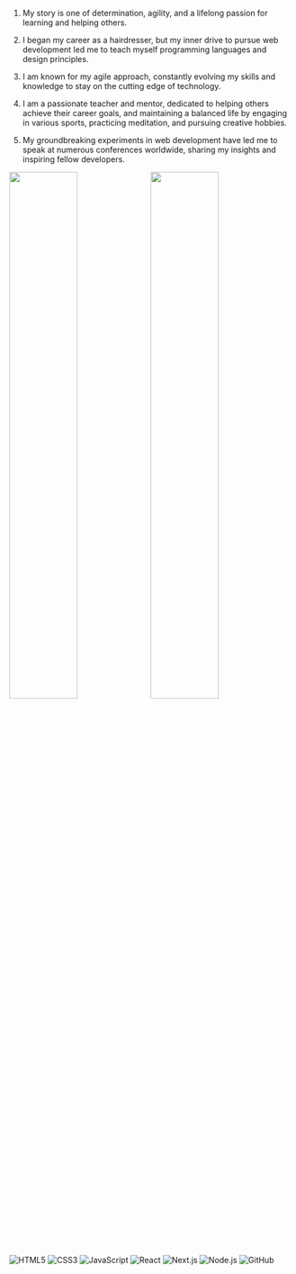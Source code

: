 1. My story is one of determination, agility, and a lifelong passion for learning and helping others.

2. I began my career as a hairdresser, but my inner drive to pursue web development led me to teach myself programming languages and design principles.

3. I am known for my agile approach, constantly evolving my skills and knowledge to stay on the cutting edge of technology.

4. I am a passionate teacher and mentor, dedicated to helping others achieve their career goals, and maintaining a balanced life by engaging in various sports, practicing meditation, and pursuing creative hobbies.

5. My groundbreaking experiments in web development have led me to speak at numerous conferences worldwide, sharing my insights and inspiring fellow developers.

[<img src="https://i.ytimg.com/vi/Y2G4nhkBYkc/maxresdefault.jpg" width="49%">](https://www.youtube.com/watch?v=Y2G4nhkBYkc "GREGOR ADAMS Exploring Fractals in CSS | CascadiaFest 2015")
[<img src="https://i.ytimg.com/vi/Os6f2m8VDGU/maxresdefault.jpg" width="49%">](https://www.youtube.com/watch?v=Os6f2m8VDGU "Gregor Adams | CSS Variables | CSS Day 2017")



![HTML5](https://img.shields.io/badge/HTML5-E34F26?style=for-the-badge&logo=html5&logoColor=white) ![CSS3](https://img.shields.io/badge/CSS3-1572B6?style=for-the-badge&logo=css3&logoColor=white) ![JavaScript](https://img.shields.io/badge/JavaScript-323330?style=for-the-badge&logo=javascript&logoColor=F7DF1E) ![React](https://img.shields.io/badge/React-20232A?style=for-the-badge&logo=react&logoColor=61DAFB) ![Next.js](https://img.shields.io/badge/Next.js-000000?style=for-the-badge&logo=next.js&logoColor=white) ![Node.js](https://img.shields.io/badge/Node.js-339933?style=for-the-badge&logo=node.js&logoColor=white) ![GitHub](https://img.shields.io/badge/GitHub-100000?style=for-the-badge&logo=github&logoColor=white)

